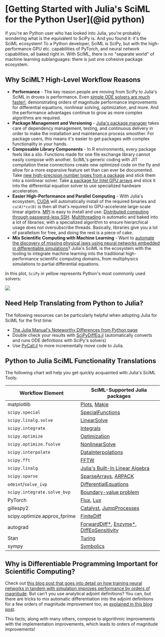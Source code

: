 # [Getting Started with Julia's SciML for the Python User](@id python)

If you're an Python user who has looked into Julia, you're probably wondering what is the
equivalent to SciPy is. And you found it: it's the SciML ecosystem! To a Python developer,
SciML is SciPy, but with the high-performance GPU etc. capabilities of PyTorch, and
neural network capabilities, all baked right in. With SciML, there is no "separate world"
of machine learning sublanguages: there is just one cohesive package ecosystem.

## Why SciML? High-Level Workflow Reasons

* **Performance** - The key reason people are moving from SciPy to Julia's SciML in droves
  is performance. Even [simple ODE solvers are much faster!](https://benchmarks.sciml.ai/stable/MultiLanguage/ode_wrapper_packages/),
  demonstrating orders of magnitude performance improvements for differential equations,
  nonlinear solving, optimization, and more. And the performance advantages continue to
  grow as more complex algorithms are required.
* **Package Management and Versioning** - [Julia's package manager](https://github.com/JuliaLang/Pkg.jl)
  takes care of dependency management, testing, and continuous delivery in order to make
  the installation and maintenance process smoother. For package users, this means it's
  easier to get packages with complex functionality in your hands.
* **Composable Library Components** - In R environments, every package feels like
  a silo. Functions made for one file exchange library cannot easily compose with another.
  SciML's generic coding with JIT compilation these connections create new optimized code on
  the fly and allow for a more expansive feature set than can ever be documented. Take
  [new high-precision number types from a package](https://github.com/JuliaArbTypes/ArbFloats.jl)
  and stick them into a nonlinear solver. Take
  [a package for Intel GPU arrays](https://github.com/JuliaGPU/oneAPI.jl) and stick it into
  the differential equation solver to use specialized hardware acceleration.
* **Easier High-Performance and Parallel Computing** - With Julia's ecosystem,
  [CUDA](https://github.com/JuliaGPU/CUDA.jl) will automatically install of the required
  binaries and `cu(A)*cu(B)` is then all that's required to GPU-accelerate large-scale
  linear algebra. [MPI](https://github.com/JuliaParallel/MPI.jl) is easy to install and
  use. [Distributed computing through password-less SSH](https://docs.julialang.org/en/v1/manual/distributed-computing/). [Multithreading](https://docs.julialang.org/en/v1/manual/multi-threading/)
  is automatic and baked into a lot of libraries, with a specialized algorithm to ensure
  hierarchical usage does not oversubscribe threads. Basically, libraries give you a lot
  of parallelism for free, and doing the rest is a piece of cake.
* **Mix Scientific Computing with Machine Learning** - Want to [automate the discovery
  of missing physical laws using neural networks embedded in differentiable simulations](https://arxiv.org/abs/2001.04385)? Julia's SciML is the ecosystem with the tooling to integrate machine
  learning into the traditional high-performance scientific computing domains, from
  multiphysics simulations to partial differential equations.

In this plot, `SciPy` in yellow represents Python's most commonly used solvers:

![](https://user-images.githubusercontent.com/1814174/195836404-ea69730e-69a4-4bf0-8d12-f57d5b8fce21.PNG)

## Need Help Translating from Python to Julia?

The following resources can be particularly helpful when adopting Julia for SciML for the
first time:

* [The Julia Manual's Noteworthy Differences from Python page](https://docs.julialang.org/en/v1/manual/noteworthy-differences/#Noteworthy-differences-from-Python)
* Double check your results with [SciPyDiffEq.jl](https://github.com/SciML/SciPyDiffEq.jl)
  (automatically converts and runs ODE definitions with SciPy's solvers)
* Use [PyCall.jl](https://github.com/JuliaPy/PyCall.jl) to more incrementally move
  code to Julia.

## Python to Julia SciML Functionality Translations

The following chart will help you get quickly acquainted with Julia's SciML Tools:

|Workflow Element|SciML-Supported Julia packages|
| --- | --- |
|matplotlib|[Plots](https://docs.juliaplots.org/stable/), [Makie](https://docs.makie.org/stable/)|
|`scipy.special`|[SpecialFunctions](https://github.com/JuliaMath/SpecialFunctions.jl)|
|`scipy.linalg.solve`|[LinearSolve](http://linearsolve.sciml.ai/dev/)|
|`scipy.integrate`|[Integrals](https://integrals.sciml.ai/)|
|`scipy.optimize`|[Optimization](https://optimization.sciml.ai/)|
|`scipy.optimize.fsolve`|[NonlinearSolve](https://nonlinearsolve.sciml.ai/)|
|`scipy.interpolate`|[DataInterpolations](https://github.com/PumasAI/DataInterpolations.jl)|
|`scipy.fft`|[FFTW](https://github.com/JuliaMath/FFTW.jl)|
|`scipy.linalg`|[Julia's Built-In Linear Algebra](https://docs.julialang.org/en/v1/stdlib/LinearAlgebra/)|
|`scipy.sparse`|[SparseArrays](https://docs.julialang.org/en/v1/stdlib/SparseArrays/#Sparse-Arrays), [ARPACK](https://github.com/JuliaLinearAlgebra/Arpack.jl)|
|`odeint`/`solve_ivp`|[DifferentialEquations](https://diffeq.sciml.ai/latest/)|
|`scipy.integrate.solve_bvp`|[Boundary-value problem](https://diffeq.sciml.ai/latest/tutorials/bvp_example/#Boundary-Value-Problems)|
|PyTorch|[Flux](https://fluxml.ai/), [Lux](http://lux.csail.mit.edu/stable/)|
|gillespy2|[Catalyst](https://catalyst.sciml.ai/dev/), [JumpProcesses](https://github.com/SciML/JumpProcesses.jl)|
|scipy.optimize.approx_fprime|[FiniteDiff](https://github.com/JuliaDiff/FiniteDiff.jl)|
|autograd|[ForwardDiff\*](https://github.com/JuliaDiff/ForwardDiff.jl), [Enzyme\*](https://github.com/EnzymeAD/Enzyme.jl), [DiffEqSensitivity](https://sensitivity.sciml.ai/dev/)|
|Stan|[Turing](https://turing.ml/stable/)|
|sympy|[Symbolics](https://symbolics.juliasymbolics.org/dev/)|

## Why is Differentiable Programming Important for Scientific Computing?

Check out [this blog post that goes into detail on how training neural networks in tandem
with simulation improves performance by orders of magnitude](https://www.stochasticlifestyle.com/is-differentiable-programming-actually-necessary-cant-you-just-train-separately/). But can't
you use analytical adjoint definitions? You can, but there are tricks to mix automatic
differentiation into the adjoint definitions for a few orders of magnitude improvement too,
as [explained in this blog post](https://www.stochasticlifestyle.com/direct-automatic-differentiation-of-solvers-vs-analytical-adjoints-which-is-better/).

This facts, along with many others, compose to algorithmic improvements with the
implementation improvements, which leads to orders of magnitude improvements!
